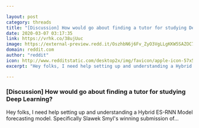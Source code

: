 ```yaml
---

layout: post
category: threads
title: "[Discussion] How would go about finding a tutor for studying Deep Learning?"
date: 2020-03-07 03:17:35
link: https://vrhk.co/38ujUuc
image: https://external-preview.redd.it/OszhbN6j6Fv_ZyO3VgLLgKKW5SAZOC7sY_FNPmtR1bM.jpg?width=400&height=209.42408377&auto=webp&crop=400:209.42408377,smart&s=5c2c84cefb4073676afd151b5aaca8bbfb3f90d4
domain: reddit.com
author: "reddit"
icon: http://www.redditstatic.com/desktop2x/img/favicon/apple-icon-57x57.png
excerpt: "Hey folks, I need help setting up and understanding a Hybrid ES-RNN Model forecasting model. Specifically Slawek Smyl's winning submission of..."

---
```


### [Discussion] How would go about finding a tutor for studying Deep Learning?

Hey folks, I need help setting up and understanding a Hybrid ES-RNN Model forecasting model. Specifically Slawek Smyl's winning submission of...